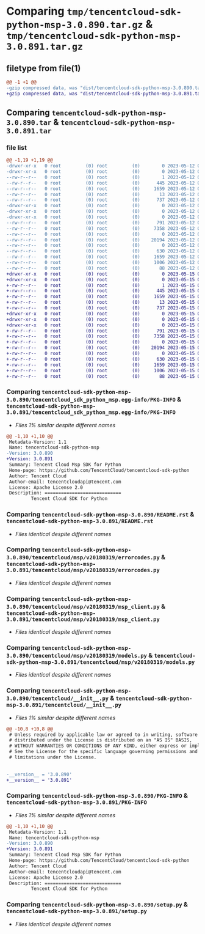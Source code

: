 # Comparing `tmp/tencentcloud-sdk-python-msp-3.0.890.tar.gz` & `tmp/tencentcloud-sdk-python-msp-3.0.891.tar.gz`

## filetype from file(1)

```diff
@@ -1 +1 @@
-gzip compressed data, was "dist/tencentcloud-sdk-python-msp-3.0.890.tar", last modified: Fri May 12 03:10:51 2023, max compression
+gzip compressed data, was "dist/tencentcloud-sdk-python-msp-3.0.891.tar", last modified: Mon May 15 03:54:12 2023, max compression
```

## Comparing `tencentcloud-sdk-python-msp-3.0.890.tar` & `tencentcloud-sdk-python-msp-3.0.891.tar`

### file list

```diff
@@ -1,19 +1,19 @@
-drwxr-xr-x   0 root         (0) root         (0)        0 2023-05-12 03:10:51.000000 tencentcloud-sdk-python-msp-3.0.890/
-drwxr-xr-x   0 root         (0) root         (0)        0 2023-05-12 03:10:51.000000 tencentcloud-sdk-python-msp-3.0.890/tencentcloud_sdk_python_msp.egg-info/
--rw-r--r--   0 root         (0) root         (0)        1 2023-05-12 03:10:51.000000 tencentcloud-sdk-python-msp-3.0.890/tencentcloud_sdk_python_msp.egg-info/dependency_links.txt
--rw-r--r--   0 root         (0) root         (0)      445 2023-05-12 03:10:51.000000 tencentcloud-sdk-python-msp-3.0.890/tencentcloud_sdk_python_msp.egg-info/SOURCES.txt
--rw-r--r--   0 root         (0) root         (0)     1659 2023-05-12 03:10:51.000000 tencentcloud-sdk-python-msp-3.0.890/tencentcloud_sdk_python_msp.egg-info/PKG-INFO
--rw-r--r--   0 root         (0) root         (0)       13 2023-05-12 03:10:51.000000 tencentcloud-sdk-python-msp-3.0.890/tencentcloud_sdk_python_msp.egg-info/top_level.txt
--rw-r--r--   0 root         (0) root         (0)      737 2023-05-12 03:10:50.000000 tencentcloud-sdk-python-msp-3.0.890/README.rst
-drwxr-xr-x   0 root         (0) root         (0)        0 2023-05-12 03:10:51.000000 tencentcloud-sdk-python-msp-3.0.890/tencentcloud/
-drwxr-xr-x   0 root         (0) root         (0)        0 2023-05-12 03:10:51.000000 tencentcloud-sdk-python-msp-3.0.890/tencentcloud/msp/
-drwxr-xr-x   0 root         (0) root         (0)        0 2023-05-12 03:10:51.000000 tencentcloud-sdk-python-msp-3.0.890/tencentcloud/msp/v20180319/
--rw-r--r--   0 root         (0) root         (0)      791 2023-05-12 03:10:50.000000 tencentcloud-sdk-python-msp-3.0.890/tencentcloud/msp/v20180319/errorcodes.py
--rw-r--r--   0 root         (0) root         (0)     7358 2023-05-12 03:10:50.000000 tencentcloud-sdk-python-msp-3.0.890/tencentcloud/msp/v20180319/msp_client.py
--rw-r--r--   0 root         (0) root         (0)        0 2023-05-12 03:10:50.000000 tencentcloud-sdk-python-msp-3.0.890/tencentcloud/msp/v20180319/__init__.py
--rw-r--r--   0 root         (0) root         (0)    20194 2023-05-12 03:10:50.000000 tencentcloud-sdk-python-msp-3.0.890/tencentcloud/msp/v20180319/models.py
--rw-r--r--   0 root         (0) root         (0)        0 2023-05-12 03:10:50.000000 tencentcloud-sdk-python-msp-3.0.890/tencentcloud/msp/__init__.py
--rw-r--r--   0 root         (0) root         (0)      630 2023-05-12 03:10:50.000000 tencentcloud-sdk-python-msp-3.0.890/tencentcloud/__init__.py
--rw-r--r--   0 root         (0) root         (0)     1659 2023-05-12 03:10:51.000000 tencentcloud-sdk-python-msp-3.0.890/PKG-INFO
--rw-r--r--   0 root         (0) root         (0)     1006 2023-05-12 03:10:50.000000 tencentcloud-sdk-python-msp-3.0.890/setup.py
--rw-r--r--   0 root         (0) root         (0)       88 2023-05-12 03:10:51.000000 tencentcloud-sdk-python-msp-3.0.890/setup.cfg
+drwxr-xr-x   0 root         (0) root         (0)        0 2023-05-15 03:54:12.000000 tencentcloud-sdk-python-msp-3.0.891/
+drwxr-xr-x   0 root         (0) root         (0)        0 2023-05-15 03:54:12.000000 tencentcloud-sdk-python-msp-3.0.891/tencentcloud_sdk_python_msp.egg-info/
+-rw-r--r--   0 root         (0) root         (0)        1 2023-05-15 03:54:12.000000 tencentcloud-sdk-python-msp-3.0.891/tencentcloud_sdk_python_msp.egg-info/dependency_links.txt
+-rw-r--r--   0 root         (0) root         (0)      445 2023-05-15 03:54:12.000000 tencentcloud-sdk-python-msp-3.0.891/tencentcloud_sdk_python_msp.egg-info/SOURCES.txt
+-rw-r--r--   0 root         (0) root         (0)     1659 2023-05-15 03:54:12.000000 tencentcloud-sdk-python-msp-3.0.891/tencentcloud_sdk_python_msp.egg-info/PKG-INFO
+-rw-r--r--   0 root         (0) root         (0)       13 2023-05-15 03:54:12.000000 tencentcloud-sdk-python-msp-3.0.891/tencentcloud_sdk_python_msp.egg-info/top_level.txt
+-rw-r--r--   0 root         (0) root         (0)      737 2023-05-15 03:54:12.000000 tencentcloud-sdk-python-msp-3.0.891/README.rst
+drwxr-xr-x   0 root         (0) root         (0)        0 2023-05-15 03:54:12.000000 tencentcloud-sdk-python-msp-3.0.891/tencentcloud/
+drwxr-xr-x   0 root         (0) root         (0)        0 2023-05-15 03:54:12.000000 tencentcloud-sdk-python-msp-3.0.891/tencentcloud/msp/
+drwxr-xr-x   0 root         (0) root         (0)        0 2023-05-15 03:54:12.000000 tencentcloud-sdk-python-msp-3.0.891/tencentcloud/msp/v20180319/
+-rw-r--r--   0 root         (0) root         (0)      791 2023-05-15 03:54:12.000000 tencentcloud-sdk-python-msp-3.0.891/tencentcloud/msp/v20180319/errorcodes.py
+-rw-r--r--   0 root         (0) root         (0)     7358 2023-05-15 03:54:12.000000 tencentcloud-sdk-python-msp-3.0.891/tencentcloud/msp/v20180319/msp_client.py
+-rw-r--r--   0 root         (0) root         (0)        0 2023-05-15 03:54:12.000000 tencentcloud-sdk-python-msp-3.0.891/tencentcloud/msp/v20180319/__init__.py
+-rw-r--r--   0 root         (0) root         (0)    20194 2023-05-15 03:54:12.000000 tencentcloud-sdk-python-msp-3.0.891/tencentcloud/msp/v20180319/models.py
+-rw-r--r--   0 root         (0) root         (0)        0 2023-05-15 03:54:12.000000 tencentcloud-sdk-python-msp-3.0.891/tencentcloud/msp/__init__.py
+-rw-r--r--   0 root         (0) root         (0)      630 2023-05-15 03:54:12.000000 tencentcloud-sdk-python-msp-3.0.891/tencentcloud/__init__.py
+-rw-r--r--   0 root         (0) root         (0)     1659 2023-05-15 03:54:12.000000 tencentcloud-sdk-python-msp-3.0.891/PKG-INFO
+-rw-r--r--   0 root         (0) root         (0)     1006 2023-05-15 03:54:12.000000 tencentcloud-sdk-python-msp-3.0.891/setup.py
+-rw-r--r--   0 root         (0) root         (0)       88 2023-05-15 03:54:12.000000 tencentcloud-sdk-python-msp-3.0.891/setup.cfg
```

### Comparing `tencentcloud-sdk-python-msp-3.0.890/tencentcloud_sdk_python_msp.egg-info/PKG-INFO` & `tencentcloud-sdk-python-msp-3.0.891/tencentcloud_sdk_python_msp.egg-info/PKG-INFO`

 * *Files 1% similar despite different names*

```diff
@@ -1,10 +1,10 @@
 Metadata-Version: 1.1
 Name: tencentcloud-sdk-python-msp
-Version: 3.0.890
+Version: 3.0.891
 Summary: Tencent Cloud Msp SDK for Python
 Home-page: https://github.com/TencentCloud/tencentcloud-sdk-python
 Author: Tencent Cloud
 Author-email: tencentcloudapi@tencent.com
 License: Apache License 2.0
 Description: ============================
         Tencent Cloud SDK for Python
```

### Comparing `tencentcloud-sdk-python-msp-3.0.890/README.rst` & `tencentcloud-sdk-python-msp-3.0.891/README.rst`

 * *Files identical despite different names*

### Comparing `tencentcloud-sdk-python-msp-3.0.890/tencentcloud/msp/v20180319/errorcodes.py` & `tencentcloud-sdk-python-msp-3.0.891/tencentcloud/msp/v20180319/errorcodes.py`

 * *Files identical despite different names*

### Comparing `tencentcloud-sdk-python-msp-3.0.890/tencentcloud/msp/v20180319/msp_client.py` & `tencentcloud-sdk-python-msp-3.0.891/tencentcloud/msp/v20180319/msp_client.py`

 * *Files identical despite different names*

### Comparing `tencentcloud-sdk-python-msp-3.0.890/tencentcloud/msp/v20180319/models.py` & `tencentcloud-sdk-python-msp-3.0.891/tencentcloud/msp/v20180319/models.py`

 * *Files identical despite different names*

### Comparing `tencentcloud-sdk-python-msp-3.0.890/tencentcloud/__init__.py` & `tencentcloud-sdk-python-msp-3.0.891/tencentcloud/__init__.py`

 * *Files 1% similar despite different names*

```diff
@@ -10,8 +10,8 @@
 # Unless required by applicable law or agreed to in writing, software
 # distributed under the License is distributed on an "AS IS" BASIS,
 # WITHOUT WARRANTIES OR CONDITIONS OF ANY KIND, either express or implied.
 # See the License for the specific language governing permissions and
 # limitations under the License.
 
 
-__version__ = '3.0.890'
+__version__ = '3.0.891'
```

### Comparing `tencentcloud-sdk-python-msp-3.0.890/PKG-INFO` & `tencentcloud-sdk-python-msp-3.0.891/PKG-INFO`

 * *Files 1% similar despite different names*

```diff
@@ -1,10 +1,10 @@
 Metadata-Version: 1.1
 Name: tencentcloud-sdk-python-msp
-Version: 3.0.890
+Version: 3.0.891
 Summary: Tencent Cloud Msp SDK for Python
 Home-page: https://github.com/TencentCloud/tencentcloud-sdk-python
 Author: Tencent Cloud
 Author-email: tencentcloudapi@tencent.com
 License: Apache License 2.0
 Description: ============================
         Tencent Cloud SDK for Python
```

### Comparing `tencentcloud-sdk-python-msp-3.0.890/setup.py` & `tencentcloud-sdk-python-msp-3.0.891/setup.py`

 * *Files identical despite different names*

